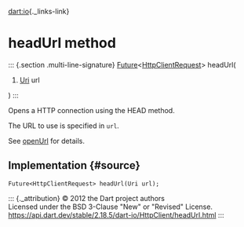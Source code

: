 [dart:io](../../dart-io/dart-io-library){._links-link}

headUrl method
==============

::: {.section .multi-line-signature}
[Future](../../dart-async/future-class)\<[HttpClientRequest](../httpclientrequest-class)\>
headUrl(

1.  [Uri](../../dart-core/uri-class) url

)
:::

Opens a HTTP connection using the HEAD method.

The URL to use is specified in `url`.

See [openUrl](openurl) for details.

Implementation {#source}
--------------

``` {.language-dart data-language="dart"}
Future<HttpClientRequest> headUrl(Uri url);
```

::: {._attribution}
© 2012 the Dart project authors\
Licensed under the BSD 3-Clause \"New\" or \"Revised\" License.\
<https://api.dart.dev/stable/2.18.5/dart-io/HttpClient/headUrl.html>
:::
